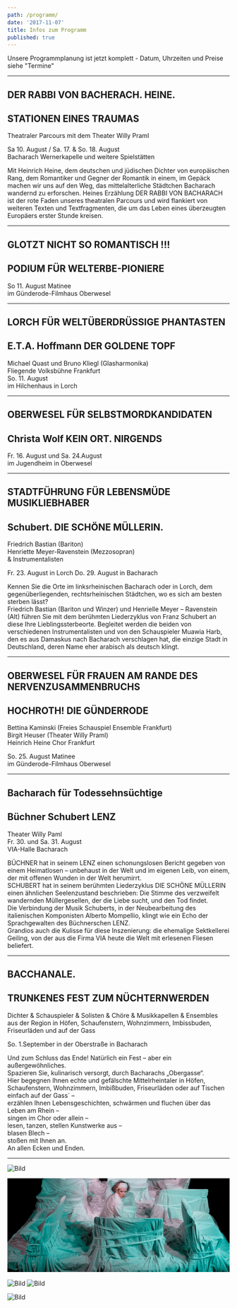 ```yaml
---
path: /programm/
date: '2017-11-07'
title: Infos zum Programm
published: true
---
```

Unsere Programmplanung ist jetzt komplett -  Datum, Uhrzeiten und Preise siehe "Termine"     

---   


## DER RABBI VON BACHERACH. HEINE.   
## STATIONEN EINES TRAUMAS       
Theatraler Parcours mit dem Theater Willy Praml   

Sa 10. August / Sa. 17. & So. 18. August   
Bacharach Wernerkapelle und weitere Spielstätten    

Mit Heinrich Heine, dem deutschen und jüdischen Dichter von europäischen Rang, dem Romantiker und Gegner der Romantik in einem, im Gepäck machen wir uns auf den Weg, das mittelalterliche Städtchen Bacharach wandernd zu erforschen. Heines Erzählung DER RABBI VON BACHARACH ist der rote Faden unseres theatralen Parcours und wird flankiert von weiteren Texten und Textfragmenten, die um das Leben eines überzeugten Europäers erster Stunde kreisen.    


-----     


## GLOTZT NICHT SO ROMANTISCH !!!    
## PODIUM FÜR WELTERBE-PIONIERE   

So 11. August Matinee   
im Günderode-Filmhaus Oberwesel    

-----     


## LORCH FÜR WELTÜBERDRÜSSIGE PHANTASTEN    
## E.T.A. Hoffmann DER GOLDENE TOPF
Michael Quast und Bruno Kliegl (Glasharmonika)   
Fliegende Volksbühne Frankfurt   
So. 11. August   
im Hilchenhaus in Lorch   

----


## OBERWESEL FÜR SELBSTMORDKANDIDATEN                  
## Christa Wolf KEIN ORT. NIRGENDS   

Fr. 16. August und Sa. 24.August   
im Jugendheim in Oberwesel   

----    
 
## STADTFÜHRUNG FÜR LEBENSMÜDE MUSIKLIEBHABER   
## Schubert. DIE SCHÖNE MÜLLERIN.   
Friedrich Bastian (Bariton)   
Henriette Meyer-Ravenstein (Mezzosopran)   
& Instrumentalisten        

Fr. 23. August in Lorch 
Do. 29. August in Bacharach    

Kennen Sie die Orte im linksrheinischen Bacharach oder in Lorch, dem gegenüberliegenden, rechtsrheinischen Städtchen, wo es sich am besten sterben lässt?   
Friedrich Bastian (Bariton und Winzer) und Henrielle Meyer – Ravenstein (Alt) führen Sie mit dem  berühmten Liederzyklus von Franz Schubert an diese Ihre Lieblingssterbeorte.
Begleitet werden die beiden von verschiedenen Instrumentalisten und von den Schauspieler Muawia Harb, den es aus Damaskus nach Bacharach verschlagen hat, die einzige Stadt in Deutschland, deren Name eher arabisch als deutsch klingt.    


----    


## OBERWESEL FÜR FRAUEN AM RANDE DES NERVENZUSAMMENBRUCHS  
## HOCHROTH! DIE GÜNDERRODE   
Bettina Kaminski (Freies Schauspiel Ensemble Frankfurt)     
Birgit Heuser (Theater Willy Praml)    
Heinrich Heine Chor Frankfurt   

So. 25. August  Matinee   
im Günderode-Filmhaus Oberwesel  
   
-----

## Bacharach für Todessehnsüchtige
## Büchner Schubert LENZ    
Theater Willy Paml    
Fr. 30. und Sa. 31. August   
VIA-Halle Bacharach    

BÜCHNER hat in seinem LENZ einen schonungslosen Bericht gegeben von einem Heimatlosen – unbehaust in der Welt und im eigenen Leib, von einem, der mit offenen Wunden in der Welt herumirrt.    
SCHUBERT hat in seinem berühmten Liederzyklus DIE SCHÖNE MÜLLERIN einen ähnlichen Seelenzustand beschrieben: Die Stimme des verzweifelt wandernden Müllergesellen, der die Liebe sucht, und den Tod findet.    
Die Verbindung der Musik Schuberts, in der Neubearbeitung des italienischen Komponisten Alberto Mompellio, klingt wie ein Echo der Sprachgewalten des Büchnerschen LENZ.    
Grandios auch die Kulisse für diese Inszenierung: die ehemalige Sektkellerei Geiling, von der aus die Firma VIA heute die Welt mit erlesenen Fliesen  beliefert.    

----

## BACCHANALE.   
## TRUNKENES FEST ZUM NÜCHTERNWERDEN    
Dichter & Schauspieler & Solisten & Chöre & Musikkapellen & Ensembles aus der Region 
in Höfen, Schaufenstern, Wohnzimmern, Imbissbuden, Friseurläden und auf der Gass     

So. 1.September  in der Oberstraße in Bacharach    

Und zum Schluss das Ende! Natürlich ein Fest – aber ein außergewöhnliches.   
Spazieren Sie, kulinarisch versorgt, durch Bacharachs „Obergasse“.    
Hier begegnen Ihnen echte und gefälschte Mittelrheintaler in Höfen, Schaufenstern, Wohnzimmern, Imbißbuden, Friseurläden oder auf Tischen einfach auf der Gass´ –    
erzählen Ihnen Lebensgeschichten, schwärmen und fluchen über das Leben am Rhein –     
singen im Chor oder allein –    
lesen, tanzen, stellen Kunstwerke aus –     
blasen Blech –    
stoßen mit Ihnen an.     
An allen Ecken und Enden.      

----    
 
 ![Bild](/dsc_0185.jpg) 
 
 ![Bild](/fse1.png) 
 
 ![Bild](/lenz1.png)
 ![Bild](/e.t.a.jpg)
 
 ![Bild](/guend.jpg)
